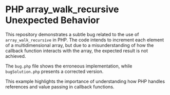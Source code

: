 # PHP array_walk_recursive Unexpected Behavior

This repository demonstrates a subtle bug related to the use of `array_walk_recursive` in PHP. The code intends to increment each element of a multidimensional array, but due to a misunderstanding of how the callback function interacts with the array, the expected result is not achieved.

The `bug.php` file shows the erroneous implementation, while `bugSolution.php` presents a corrected version.

This example highlights the importance of understanding how PHP handles references and value passing in callback functions.